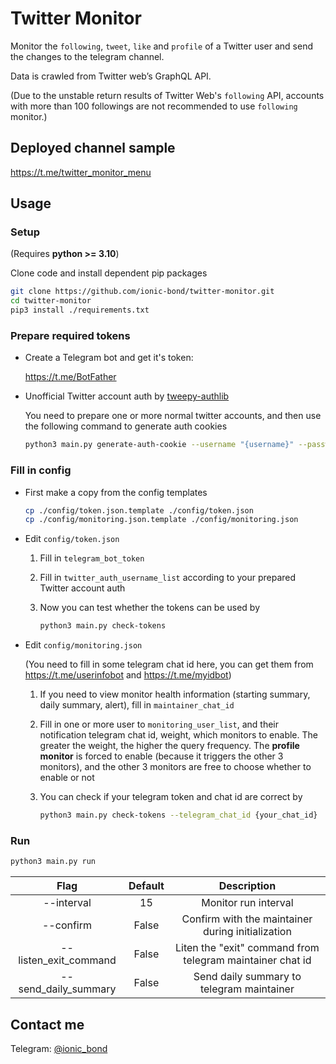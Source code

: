 # Twitter Monitor

Monitor the `following`, `tweet`, `like` and `profile` of a Twitter user and send the changes to the telegram channel.

Data is crawled from Twitter web’s GraphQL API.

(Due to the unstable return results of Twitter Web's `following` API, accounts with more than 100 followings are not recommended to use `following` monitor.)

## Deployed channel sample

https://t.me/twitter_monitor_menu

## Usage

### Setup

(Requires **python >= 3.10**)

Clone code and install dependent pip packages

```bash
git clone https://github.com/ionic-bond/twitter-monitor.git
cd twitter-monitor
pip3 install ./requirements.txt
```

### Prepare required tokens

- Create a Telegram bot and get it's token:

  https://t.me/BotFather

- Unofficial Twitter account auth by [tweepy-authlib](https://github.com/tsukumijima/tweepy-authlib)

    You need to prepare one or more normal twitter accounts, and then use the following command to generate auth cookies

    ```bash
    python3 main.py generate-auth-cookie --username "{username}" --password "{password}"
    ```

### Fill in config

- First make a copy from the config templates

  ```bash
  cp ./config/token.json.template ./config/token.json
  cp ./config/monitoring.json.template ./config/monitoring.json
  ```

- Edit `config/token.json`

  1. Fill in `telegram_bot_token`

  2. Fill in `twitter_auth_username_list` according to your prepared Twitter account auth

  3. Now you can test whether the tokens can be used by
      ```bash
      python3 main.py check-tokens
      ```

- Edit `config/monitoring.json`

  (You need to fill in some telegram chat id here, you can get them from https://t.me/userinfobot and https://t.me/myidbot)

  1. If you need to view monitor health information (starting summary, daily summary, alert), fill in `maintainer_chat_id`

  2. Fill in one or more user to `monitoring_user_list`, and their notification telegram chat id, weight, which monitors to enable. The greater the weight, the higher the query frequency. The **profile monitor** is forced to enable (because it triggers the other 3 monitors), and the other 3 monitors are free to choose whether to enable or not

  3. You can check if your telegram token and chat id are correct by
      ```bash
      python3 main.py check-tokens --telegram_chat_id {your_chat_id}
      ```

### Run

```bash
python3 main.py run
```
|         Flag          | Default |                        Description                        |
| :-------------------: | :-----: | :-------------------------------------------------------: |
|      --interval       |   15    |                   Monitor run interval                    |
|       --confirm       |  False  |     Confirm with the maintainer during initialization     |
| --listen_exit_command |  False  | Liten the "exit" command from telegram maintainer chat id |
| --send_daily_summary  |  False  |         Send daily summary to telegram maintainer         |

## Contact me

Telegram: [@ionic_bond](https://t.me/ionic_bond)
